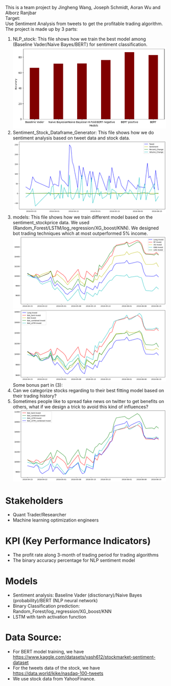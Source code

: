 This is a team project by Jingheng Wang, Joseph Schmidt, Aoran Wu and Alborz Ranjbar<br />
Target:<br />
Use Sentiment Analysis from tweets to get the profitable trading algorithm.<br />
The project is made up by 3 parts:<br />
1. NLP_stock: This file shows how we train the best model among (Baseline Vader/Naive Bayes/BERT) for sentiment classification.<br />
![alttt](./assets/NLP.png) <br />
2. Sentiment_Stock_Dataframe_Generator: This file shows how we do sentiment analysis based on tweet data and stock data.<br />
![altt](./assets/EDA.png) <br />
3. models: This file shows how we train different model based on the sentiment_stockprice data. We used (Random_Forest/LSTM/log_regression/XG_boost/KNN). We designed bot trading techniques which at most outperformed 5% income.
![alt text](./assets/Binary.png)
![alt](./assets/RF_LSTM.png)
Some bonus part in (3): <br />
1. Can we categorize stocks regarding to their best fitting model based on their trading history? <br />
2. Sometimes people like to spread fake news on twitter to get benefits on others, what if we design a trick to avoid this kind of influences?<br />
![allt](./assets/Trick.png)
# Stakeholders
- Quant Trader/Researcher
- Machine learning optimization engineers

# KPI (Key Performance Indicators)
- The profit rate along 3-month of trading period for trading algorithms
- The binary accuracy percentage for NLP sentiment model

# Models
- Sentiment analysis: Baseline Vader (disctionary)/Naive Bayes (probability)/BERT (NLP neural network)
- Binary Classification prediction: Random_Forest/log_regression/XG_boost/KNN
- LSTM with tanh activation function
  
# Data Source:
- For BERT model training, we have https://www.kaggle.com/datasets/yash612/stockmarket-sentiment-dataset
- For the tweets data of the stock, we have https://data.world/kike/nasdaq-100-tweets
- We use stock data from YahooFinance.
